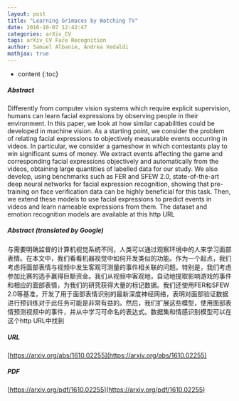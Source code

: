 ```yaml
---
layout: post
title: "Learning Grimaces by Watching TV"
date: 2016-10-07 12:42:47
categories: arXiv_CV
tags: arXiv_CV Face Recognition
author: Samuel Albanie, Andrea Vedaldi
mathjax: true
---
```


* content
{:toc}

##### Abstract
Differently from computer vision systems which require explicit supervision, humans can learn facial expressions by observing people in their environment. In this paper, we look at how similar capabilities could be developed in machine vision. As a starting point, we consider the problem of relating facial expressions to objectively measurable events occurring in videos. In particular, we consider a gameshow in which contestants play to win significant sums of money. We extract events affecting the game and corresponding facial expressions objectively and automatically from the videos, obtaining large quantities of labelled data for our study. We also develop, using benchmarks such as FER and SFEW 2.0, state-of-the-art deep neural networks for facial expression recognition, showing that pre-training on face verification data can be highly beneficial for this task. Then, we extend these models to use facial expressions to predict events in videos and learn nameable expressions from them. The dataset and emotion recognition models are available at this http URL

##### Abstract (translated by Google)
与需要明确监督的计算机视觉系统不同，人类可以通过观察环境中的人来学习面部表情。在本文中，我们看看机器视觉中如何开发类似的功能。作为一个起点，我们考虑将面部表情与视频中发生客观可测量的事件相关联的问题。特别是，我们考虑参加比赛的选手赢得巨额资金。我们从视频中客观地，自动地提取影响游戏的事件和相应的面部表情，为我们的研究获得大量的标记数据。我们还使用FER和SFEW 2.0等基准，开发了用于面部表情识别的最新深度神经网络，表明对面部验证数据进行预训练对于此任务可能是非常有益的。然后，我们扩展这些模型，使用面部表情预测视频中的事件，并从中学习可命名的表达式。数据集和情感识别模型可以在这个http URL中找到

##### URL
[https://arxiv.org/abs/1610.02255](https://arxiv.org/abs/1610.02255)

##### PDF
[https://arxiv.org/pdf/1610.02255](https://arxiv.org/pdf/1610.02255)


